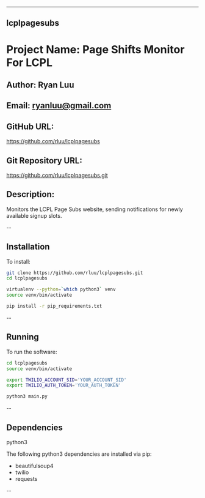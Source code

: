 ------------
lcplpagesubs
------------

# Project Name: Page Shifts Monitor For LCPL

## Author: Ryan Luu

## Email: ryanluu@gmail.com

## GitHub URL:
https://github.com/rluu/lcplpagesubs

## Git Repository URL:
https://github.com/rluu/lcplpagesubs.git

## Description:

Monitors the LCPL Page Subs website, sending notifications for newly available
signup slots.

--

## Installation

To install:

```bash
git clone https://github.com/rluu/lcplpagesubs.git
cd lcplpagesubs

virtualenv --python=`which python3` venv
source venv/bin/activate

pip install -r pip_requirements.txt
```

--

## Running

To run the software:

```bash
cd lcplpagesubs
source venv/bin/activate

export TWILIO_ACCOUNT_SID='YOUR_ACCOUNT_SID'
export TWILIO_AUTH_TOKEN='YOUR_AUTH_TOKEN'

python3 main.py
```

--

## Dependencies

python3

The following python3 dependencies are installed via pip:
- beautifulsoup4
- twilio
- requests

--

